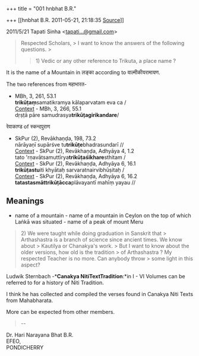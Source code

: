 +++
title = "001 hnbhat B.R."

+++
[[hnbhat B.R.	2011-05-21, 21:18:35 [Source](https://groups.google.com/g/bvparishat/c/1MCPcblYjxY)]]



  
  

2011/5/21 Tapati Sinha \<[tapati...@gmail.com]()\>

  

> Respected Scholars, >
> I want to know the answers of the following questions. >
>   
> > 1\) Vedic or any other reference to Trikuta, a place name ?

  

It is the name of a Mountain in लङ्का according to वाल्मीकीयरामायण. 

  

  

  

The two references from महाभारत-

  

-   MBh, 3, 261, 53.1  
    **trikūṭaṃ**samatikramya kālaparvatam eva ca /  
    [Context](http://kjc-fs-cluster.kjc.uni-heidelberg.de/dcs/index.php?contents=texte&PhraseID=124491) -   MBh, 3, 266, 55.1  
    dṛṣṭā pāre samudrasya**trikūṭagirikandare**/

  

रेवाकाण्ड of स्कन्दपुराण

  

-   SkPur (2), Revākhaṇḍa, 198, 73.2  
    nārāyaṇī supārśve tu**trikūṭe**bhadrasundarī //  
    [Context](http://kjc-fs-cluster.kjc.uni-heidelberg.de/dcs/index.php?contents=texte&PhraseID=253781) -   SkPur (2), Revākhaṇḍa, Adhyāya 4, 1.2  
    tato 'rṇavātsamuttīrya**trikūṭaśikhare**sthitam /  
    [Context](http://kjc-fs-cluster.kjc.uni-heidelberg.de/dcs/index.php?contents=texte&PhraseID=209688) -   SkPur (2), Revākhaṇḍa, Adhyāya 6, 16.1  
    **trikūṭastu**iti khyātaḥ sarvaratnairvibhūṣitaḥ /  
    [Context](http://kjc-fs-cluster.kjc.uni-heidelberg.de/dcs/index.php?contents=texte&PhraseID=209941) -   SkPur (2), Revākhaṇḍa, Adhyāya 6, 16.2  
    **tatastasmāttrikūṭācca**plāvayantī mahīṃ yayau //



## Meanings

-   name of a mountain -   name of a mountain in Ceylon on the top of which Laṅkā was situated -   name of a peak of mount Meru

  

  

  

> 2\) We were taught while doing graduation in Sanskrit that > Arthashastra is a branch of science since ancient times. We know about > Kautilya or Chanakya's work. >
> But I want to know about the older versions, how old is the tradition > of Arthashastra ? My respected Teacher is no more. Can anybody throw > some light in this aspect?
> >   

  

Ludwik Sternbach -***Canakya NitiTextTradition**:*in I - VI Volumes can be referred to for a history of Niti Tradition.

  

I think he has collected and compiled the verses found in Canakya Niti Texts from Mahabharata.



More can be expected from other members.

> --

Dr. Hari Narayana Bhat B.R.  
EFEO,  
PONDICHERRY  

